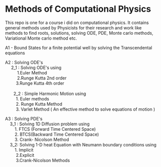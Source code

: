 

# Methods of Computational Physics 
This repo is one for a course i did on computational physics. It contains general methods used by Physicists for their research and work like
methods to find roots, solutions, solving ODE, PDE, Monte carlo methods, Variational Monte carlo method etc. 


A1 - Bound States for a finite potential well by solving the Transcendental equations

A2 :   Solving ODE's<br>
   &nbsp;&nbsp;&nbsp;&nbsp; 2_1 : Solving ODE's using <br>
                &nbsp;&nbsp; &nbsp;&nbsp; &nbsp;&nbsp;&nbsp; 1.Euler Method <br>
                &nbsp; &nbsp;&nbsp;&nbsp; &nbsp;&nbsp;&nbsp; 2.Runge Kutta 2nd order <br>
               &nbsp;&nbsp;&nbsp;&nbsp; &nbsp;&nbsp;&nbsp; 3.Runge Kutta 4th order <br>              
  &nbsp; &nbsp; &nbsp;&nbsp; 2_2 : Simple Harmonic Motion using <br>
              &nbsp;&nbsp;&nbsp;&nbsp; &nbsp;&nbsp;&nbsp;  1. Euler methods <br>
               &nbsp;&nbsp;&nbsp;&nbsp; &nbsp;&nbsp;&nbsp;  2. Runge Kutta Method <br>
               &nbsp;&nbsp;&nbsp;&nbsp; &nbsp;&nbsp;&nbsp; 3. Varlet Method ( An effective method to solve equations of motion ) <br>
              
A3 : Solving PDE's <br> 
  &nbsp;&nbsp;&nbsp;&nbsp;3_1 : Solving 1D Diffusion problem using <br> 
    &nbsp;&nbsp;&nbsp;&nbsp; &nbsp;&nbsp;&nbsp;1. FTCS (Forward Time Centered Space)<br>
       &nbsp;&nbsp;&nbsp;&nbsp; &nbsp;&nbsp;&nbsp;2. BTCS(Backward Time Centered Space)<br>
       &nbsp;&nbsp;&nbsp;&nbsp; &nbsp;&nbsp;&nbsp;3. Crank- Nicolson Method<br> 
       &nbsp;&nbsp;&nbsp;&nbsp;3_2: Solving 1-D heat Equation with Neumann boundary conditions using<br> 
       &nbsp;&nbsp;&nbsp;&nbsp; &nbsp;&nbsp;&nbsp;1. Implicit<br>
       &nbsp;&nbsp;&nbsp;&nbsp; &nbsp;&nbsp;&nbsp; 2.Explicit <br>
       &nbsp;&nbsp;&nbsp;&nbsp; &nbsp;&nbsp;&nbsp; 3.Crank-Nicolson Methods<br>
       

